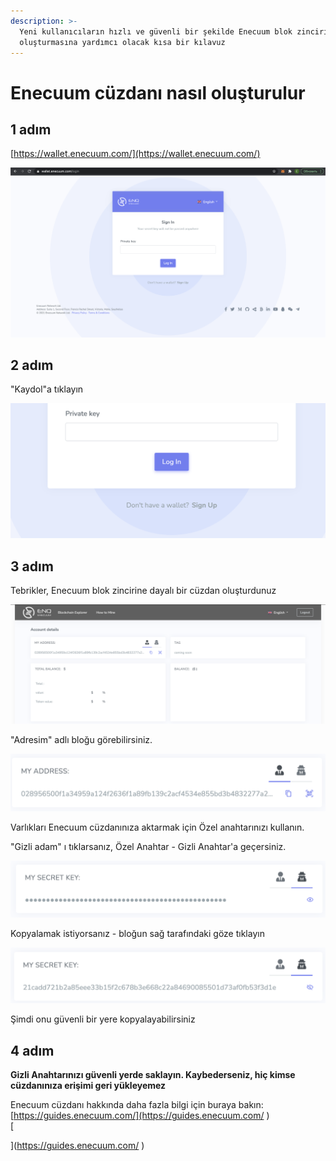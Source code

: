 ```yaml
---
description: >-
  Yeni kullanıcıların hızlı ve güvenli bir şekilde Enecuum blok zinciri
  oluşturmasına yardımcı olacak kısa bir kılavuz
---
```


# Enecuum cüzdanı nasıl oluşturulur

## 1 adım

[https://wallet.enecuum.com/](https://wallet.enecuum.com/)

![wallet.enecuum.com](../.gitbook/assets/image%20%285%29.png)

## 2 adım

"Kaydol"a tıklayın

![Click &quot;Sign Up&quot;](../.gitbook/assets/image%20%287%29.png)

## 3 adım

Tebrikler, Enecuum blok zincirine dayalı bir cüzdan oluşturdunuz

![Enecuum wallet](../.gitbook/assets/image%20%281%29.png)

"Adresim" adlı bloğu görebilirsiniz.

![Genel anahtar \(c&#xFC;zdan adresi\)](../.gitbook/assets/image%20%283%29.png)

Varlıkları Enecuum cüzdanınıza aktarmak için Özel anahtarınızı kullanın.

"Gizli adam" ı tıklarsanız, Özel Anahtar - Gizli Anahtar'a geçersiniz.

![gizli anahtar](../.gitbook/assets/image%20%282%29.png)

Kopyalamak istiyorsanız - bloğun sağ tarafındaki göze tıklayın

![Gizli anahtar g&#xF6;steriliyor](../.gitbook/assets/image%20%284%29.png)

Şimdi onu güvenli bir yere kopyalayabilirsiniz

## 4 adım

**Gizli Anahtarınızı güvenli yerde saklayın. Kaybederseniz, hiç kimse cüzdanınıza erişimi geri yükleyemez**

Enecuum cüzdanı hakkında daha fazla bilgi için buraya bakın: [https://guides.enecuum.com/](https://guides.enecuum.com/
)  
[
  
](https://guides.enecuum.com/
)

